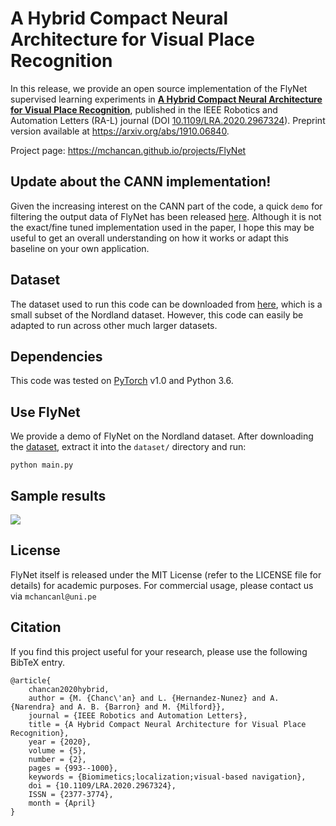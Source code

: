 # A Hybrid Compact Neural Architecture for Visual Place Recognition

In this release, we provide an open source implementation of the FlyNet supervised learning experiments in [**A Hybrid Compact Neural Architecture for Visual Place Recognition**](https://doi.org/10.1109/LRA.2020.2967324), published in the IEEE Robotics and Automation Letters (RA-L) journal (DOI [10.1109/LRA.2020.2967324](https://doi.org/10.1109/LRA.2020.2967324)). Preprint version available at https://arxiv.org/abs/1910.06840.

Project page: https://mchancan.github.io/projects/FlyNet

## Update about the CANN implementation!

Given the increasing interest on the CANN part of the code, a quick `demo` for filtering the output data of FlyNet has been released [here](https://github.com/mchancan/flynet/tree/master/cann_demo). Although it is not the exact/fine tuned implementation used in the paper, I hope this may be useful to get an overall understanding on how it works or adapt this baseline on your own application.

## Dataset

The dataset used to run this code can be downloaded from
[here](https://drive.google.com/open?id=1xrHKrHYgSqrMk9-XeC1qIe8UYDmOsgfd), which is a small subset of the Nordland dataset. However, this code can easily be adapted to run across other much larger datasets.

## Dependencies

This code was tested on [PyTorch](https://pytorch.org/) v1.0 and Python 3.6.

## Use FlyNet

We provide a demo of FlyNet on the Nordland dataset. After downloading the [dataset](https://drive.google.com/open?id=1xrHKrHYgSqrMk9-XeC1qIe8UYDmOsgfd), extract it into the `dataset/` directory and run:

	python main.py

## Sample results

![](results/demo_flynet_nordland.jpg)

## License

FlyNet itself is released under the MIT License (refer to the LICENSE file for details) for academic purposes. For commercial usage, please contact us via `mchancanl@uni.pe`


## Citation

If you find this project useful for your research, please use the following BibTeX entry.

	@article{
		chancan2020hybrid,
		author = {M. {Chanc\'an} and L. {Hernandez-Nunez} and A. {Narendra} and A. B. {Barron} and M. {Milford}},
		journal = {IEEE Robotics and Automation Letters},
		title = {A Hybrid Compact Neural Architecture for Visual Place Recognition},
		year = {2020},
		volume = {5},
		number = {2},
		pages = {993--1000},
		keywords = {Biomimetics;localization;visual-based navigation},
		doi = {10.1109/LRA.2020.2967324},
		ISSN = {2377-3774},
		month = {April}
	}
